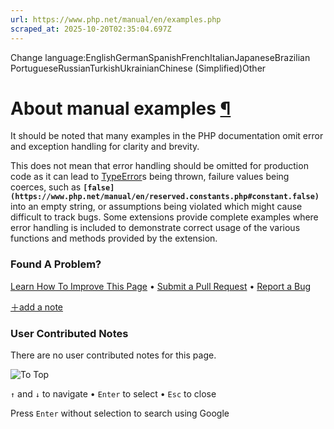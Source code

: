 ```yaml
---
url: https://www.php.net/manual/en/examples.php
scraped_at: 2025-10-20T02:35:04.697Z
---
```


Change language:EnglishGermanSpanishFrenchItalianJapaneseBrazilian PortugueseRussianTurkishUkrainianChinese (Simplified)Other

# About manual examples [¶](https://www.php.net/manual/en/examples.php\#examples)

It should be noted that many examples in the PHP documentation omit error
and exception handling for clarity and brevity.


This does not mean that error handling should be omitted for production code
as it can lead to [TypeError](https://www.php.net/manual/en/class.typeerror.php)s being thrown,
failure values being coerces, such as **`[false](https://www.php.net/manual/en/reserved.constants.php#constant.false)`** into an empty string,
or assumptions being violated which might cause difficult to track bugs.
Some extensions provide complete examples where error handling is included
to demonstrate correct usage of the various functions and methods provided
by the extension.


### Found A Problem?

[Learn How To Improve This Page](https://github.com/php/doc-base/blob/master/README.md "This will take you to our contribution guidelines on GitHub")
•
[Submit a Pull Request](https://github.com/php/doc-en/blob/master/appendices/examples.xml)
•
[Report a Bug](https://github.com/php/doc-en/issues/new?body=From%20manual%20page:%20https:%2F%2Fphp.net%2Fexamples%0A%0A---)

[＋add a note](https://www.php.net/manual/add-note.php?sect=examples&repo=en&redirect=https://www.php.net/manual/en/examples.php)

### User Contributed Notes

There are no user contributed notes for this page.

![To Top](https://www.php.net/images/to-top@2x.png)

`↑` and `↓` to navigate •
`Enter` to select •
`Esc` to close


Press `Enter` without
selection to search using Google